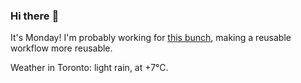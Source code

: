### Hi there :wave:

It's Monday! I'm probably working for [this bunch](https://github.com/kohofinancial), making a reusable workflow more reusable.

Weather in Toronto: light rain, at +7°C.
